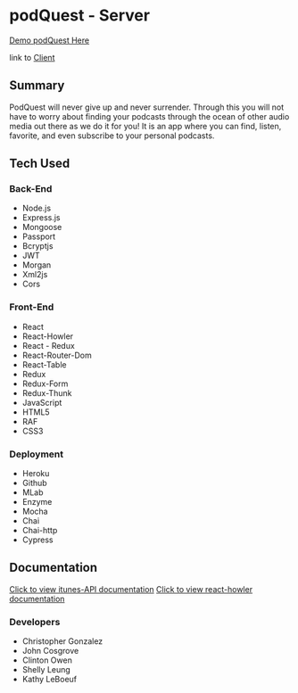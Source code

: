 # podQuest - Server

[Demo podQuest Here](https://podquest-app.herokuapp.com/)

link to [Client](https://github.com/thinkful-ei23/podquest-client)

## Summary
PodQuest will never give up and never surrender.
Through this you will not have to worry about finding your podcasts through the ocean of other audio media out there
as we do it for you! It is an app where you can find, listen, favorite, and even subscribe to your personal podcasts.

## Tech Used

### Back-End
* Node.js
* Express.js
* Mongoose
* Passport
* Bcryptjs
* JWT
* Morgan
* Xml2js
* Cors

### Front-End
* React
* React-Howler
* React - Redux
* React-Router-Dom
* React-Table
* Redux
* Redux-Form
* Redux-Thunk
* JavaScript
* HTML5
* RAF
* CSS3

### Deployment
* Heroku
* Github
* MLab
* Enzyme
* Mocha
* Chai
* Chai-http
* Cypress

## Documentation
[Click to view itunes-API documentation](https://affiliate.itunes.apple.com/resources/documentation/itunes-store-web-service-search-api/)
[Click to view react-howler documentation](https://github.com/thangngoc89/react-howler)

### Developers
* Christopher Gonzalez
* John Cosgrove
* Clinton Owen
* Shelly Leung
* Kathy LeBoeuf
